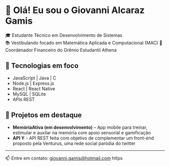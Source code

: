 # 👋 Olá! Eu sou o Giovanni Alcaraz Gamis

🎓 Estudante Técnico em Desenvolvimento de Sistemas  
📚 Vestibulando focado em Matemática Aplicada e Computacional (MAC)
💼 Coordenador Financeiro do Grêmio Estudantil Athena

## 🚀 Tecnologias em foco
- JavaScript | Java | C
- Node.js | Express.js
- React | React Native
- MySQL | SQLite
- APIs REST

## 🔧 Projetos em destaque
- **MemóriaAtiva (em desenvolvimento)** – App mobile para treinar, estimular e auxilar na memória com apoio sensorial e gamificação
- **API Y** - API REST feita com objetivo de complementar um front-end proposto pela Venturus, uma rede social paródia do twitter 

---

📫 Entre em contato: 
    giovanni.gamis@hotmail.com
    https
